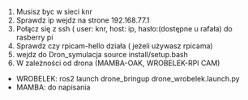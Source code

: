 1. Musisz byc w sieci knr
2. Sprawdz ip wejdz na strone  192.168.77.1
3. Połącz się z ssh ( user: knr, host: ip, hasło:(dostępne u rafała) do rasberry pi
4. Sprawdz czy rpicam-hello działa ( jeżeli używasz rpicama)
5. wejdz do Dron_symulacja source install/setup.bash
6. W zależności od drona (MAMBA-OAK, WROBELEK-RPI CAM) 
* WROBELEK: ros2 launch drone_bringup drone_wrobelek.launch.py
* MAMBA: do napisania

